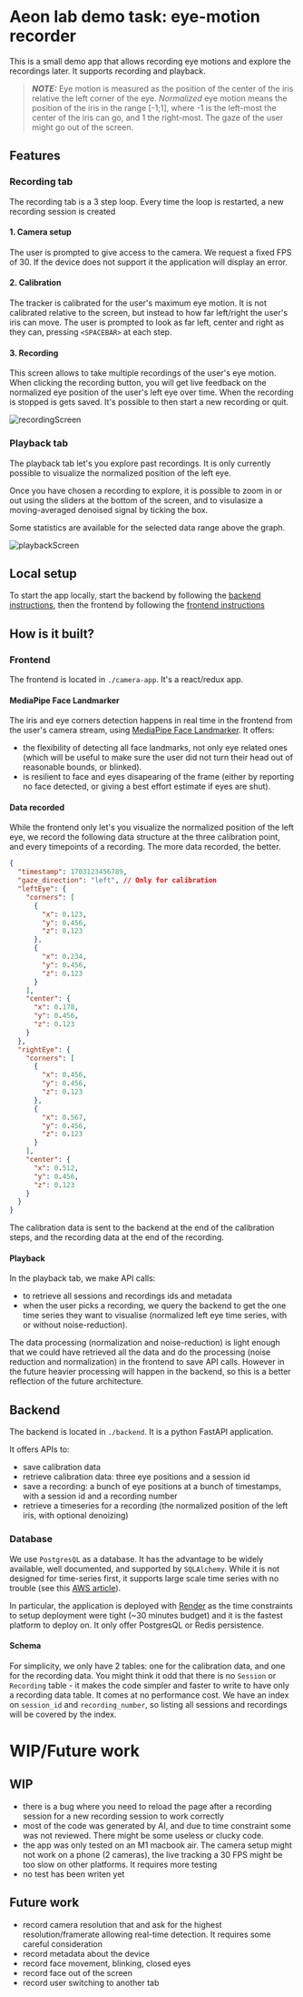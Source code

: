 # Aeon lab demo task: eye-motion recorder

This is a small demo app that allows recording eye motions and explore the recordings later. It supports recording and playback.

> **_NOTE:_**  Eye motion is measured as the position of the center of the iris relative the left corner of the eye.  *Normalized* eye motion means the position of the iris in the range [-1;1], where -1 is the left-most the center of the iris can go, and 1 the right-most. The gaze of the user might go out of the screen.

## Features

### Recording tab

The recording tab is a 3 step loop. Every time the loop is restarted, a new recording session is created

#### 1. Camera setup

The user is prompted to give access to the camera. We request a fixed FPS of 30. If the device does not support it the application will display an error. 

#### 2. Calibration

The tracker is calibrated for the user's maximum eye motion. It is not calibrated relative to the screen, but instead to how far left/right the user's iris can move. The user is prompted to look as far left, center and right as they can, pressing `<SPACEBAR>` at each step.

#### 3. Recording

This screen allows to take multiple recordings of the user's eye motion. When clicking the recording button, you will get live feedback on the normalized eye position of the user's left eye over time. When the recording is stopped is gets saved. It's possible to then start a new recording or quit.

![recordingScreen](./recordingScreen.png)

### Playback tab

The playback tab let's you explore past recordings. It is only currently possible to visualize the normalized position of the left eye.  

Once you have chosen a recording to explore, it is possible to zoom in or out using the sliders at the bottom of the screen, and to visulasize a moving-averaged denoised signal by ticking the box.

Some statistics are available for the selected data range above the graph.

![playbackScreen](./playbackScreen.png)

## Local setup

To start the app locally, start the backend by following the [backend instructions](./backend/README.md), then the frontend by following the [frontend instructions](./camera-app/README.md)

## How is it built?

### Frontend

The frontend is located in `./camera-app`. It's a react/redux app. 

#### MediaPipe Face Landmarker

The iris and eye corners detection happens in real time in the frontend from the user's camera stream, using [MediaPipe Face Landmarker](https://ai.google.dev/edge/mediapipe/solutions/vision/face_landmarker). 
It offers:
- the flexibility of detecting all face landmarks, not only eye related ones (which will be useful to make sure the user did not turn their head out of reasonable bounds, or blinked).
- is resilient to face and eyes disapearing of the frame (either by reporting no face detected, or giving a best effort estimate if eyes are shut).

#### Data recorded

While the frontend only let's you visualize the normalized position of the left eye, we record the following data structure at the three calibration point, and every timepoints of a recording. The more data recorded, the better.

```json
{
  "timestamp": 1703123456789,
  "gaze_direction": "left", // Only for calibration
  "leftEye": {
    "corners": [
      {
        "x": 0.123,
        "y": 0.456,
        "z": 0.123
      },
      {
        "x": 0.234,
        "y": 0.456,
        "z": 0.123
      }
    ],
    "center": {
      "x": 0.178,
      "y": 0.456,
      "z": 0.123
    }
  },
  "rightEye": {
    "corners": [
      {
        "x": 0.456,
        "y": 0.456,
        "z": 0.123
      },
      {
        "x": 0.567,
        "y": 0.456,
        "z": 0.123
      }
    ],
    "center": {
      "x": 0.512,
      "y": 0.456,
      "z": 0.123
    }
  }
}
```

The calibration data is sent to the backend at the end of the calibration steps, and the recording data at the end of the recording.

#### Playback

In the playback tab, we make API calls:
- to retrieve all sessions and recordings ids and metadata
- when the user picks a recording, we query the backend to get the one time series they want to visualise (normalized left eye time series, with or without noise-reduction).

The data processing (normalization and noise-reduction) is light enough that we could have retrieved all the data and do the processing (noise reduction and normalization) in the frontend to save API calls. However in the future heavier processing will happen in the backend, so this is a better reflection of the future architecture.  

## Backend

The backend is located in `./backend`. It is a python FastAPI application.

It offers APIs to:
- save calibration data
- retrieve calibration data: three eye positions and a session id
- save a recording: a bunch of eye positions at a bunch of timestamps, with a session id and a recording number
- retrieve a timeseries for a recording (the normalized position of the left iris, with optional denoizing)

### Database

We use `PostgresQL` as a database. It has the advantage to be widely available, well documented, and supported by `SQLAlchemy`. While it is not designed for time-series first, it supports large scale time series with no trouble (see this [AWS article](https://aws.amazon.com/blogs/database/designing-high-performance-time-series-data-tables-on-amazon-rds-for-postgresql/)).

In particular, the application is deployed with [Render](https://render.com/) as the time constraints to setup deployment were tight (~30 minutes budget) and it is the fastest platform to deploy on. It only offer PostgresQL or Redis persistence.

#### Schema

For simplicity, we only have 2 tables: one for the calibration data, and one for the recording data. You might think it odd that there is no `Session` or `Recording` table - it makes the code simpler and faster to write to have only a recording data table. It comes at no performance cost. We have an index on `session_id` and `recording_number`, so listing all sessions and recordings will be covered by the index.

# WIP/Future work

## WIP

- there is a bug where you need to reload the page after a recording session for a new recording session to work correctly
- most of the code was generated by AI, and due to time constraint some was not reviewed. There might be some useless or clucky code.
- the app was only tested on an M1 macbook air. The camera setup might not work on a phone (2 cameras), the live tracking a 30 FPS might be too slow on other platforms. It requires more testing
- no test has been writen yet

## Future work

- record camera resolution that and ask for the highest resolution/framerate allowing real-time detection. It requires some careful consideration
- record metadata about the device
- record face movement, blinking, closed eyes
- record face out of the screen
- record user switching to another tab 